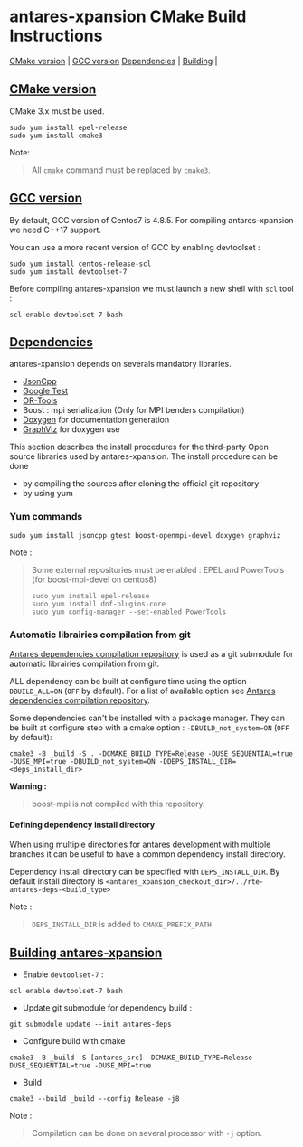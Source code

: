# antares-xpansion CMake Build Instructions

 [CMake version](#cmake-version) | [GCC version](#gcc-version) [Dependencies](#dependencies) | [Building](#building-antares-solution) |
 
## [CMake version](#cmake-version)
CMake 3.x must be used.
```
sudo yum install epel-release
sudo yum install cmake3
```
Note:
> All ``cmake``  command must be replaced by ``cmake3``.

## [GCC version](#gcc-version)
By default, GCC version of Centos7 is 4.8.5.
For compiling antares-xpansion we need C++17 support.

You can use a more recent version of GCC by enabling devtoolset :
```
sudo yum install centos-release-scl
sudo yum install devtoolset-7
```

Before compiling antares-xpansion we must launch a new shell with `scl` tool :
```
scl enable devtoolset-7 bash
```

## [Dependencies](#deps)
antares-xpansion depends on severals mandatory libraries. 
 - [JsonCpp](https://github.com/open-source-parsers/jsoncpp)
 - [Google Test](https://github.com/google/googletest)
 - [OR-Tools](https://github.com/AntaresSimulatorTeam/or-tools/tree/rte_dev_sirius)
 - Boost : mpi serialization (Only for MPI benders compilation)
 - [Doxygen](https://www.doxygen.nl/index.html) for documentation generation
 - [GraphViz](https://graphviz.org/) for doxygen use

This section describes the install procedures for the third-party Open source libraries used by antares-xpansion.
The install procedure can be done
- by compiling the sources after cloning the official git repository
- by using yum

### Yum commands

```
sudo yum install jsoncpp gtest boost-openmpi-devel doxygen graphviz
```

Note :
> Some external repositories must be enabled : EPEL and PowerTools (for boost-mpi-devel on centos8)
> ```
> sudo yum install epel-release
> sudo yum install dnf-plugins-core
> sudo yum config-manager --set-enabled PowerTools
> ``` 

### Automatic librairies compilation from git
[Antares dependencies compilation repository](https://github.com/AntaresSimulatorTeam/antares-deps) is used as a git submodule for automatic librairies compilation from git.

ALL dependency can be built at configure time using the option `-DBUILD_ALL=ON` (`OFF` by default). For a list of available option see [Antares dependencies compilation repository](https://github.com/AntaresSimulatorTeam/antares-deps).

Some dependencies can't be installed with a package manager. They can be built at configure step with a cmake option  : `-DBUILD_not_system=ON` (`OFF` by default):
```
cmake3 -B _build -S . -DCMAKE_BUILD_TYPE=Release -DUSE_SEQUENTIAL=true -DUSE_MPI=true -DBUILD_not_system=ON -DDEPS_INSTALL_DIR=<deps_install_dir>
```
**Warning :**
> boost-mpi is not compiled with this repository.

#### Defining dependency install directory
When using multiple directories for antares development with multiple branches it can be useful to have a common dependency install directory.

Dependency install directory can be specified with `DEPS_INSTALL_DIR`. By default install directory is `<antares_xpansion_checkout_dir>/../rte-antares-deps-<build_type>`

Note :
> `DEPS_INSTALL_DIR` is added to `CMAKE_PREFIX_PATH`

## [Building antares-xpansion](#build)
- Enable `devtoolset-7` :
```
scl enable devtoolset-7 bash
```
- Update git submodule for dependency build :
```
git submodule update --init antares-deps
```

- Configure build with cmake
```
cmake3 -B _build -S [antares_src] -DCMAKE_BUILD_TYPE=Release -DUSE_SEQUENTIAL=true -DUSE_MPI=true
```
- Build
 ```
cmake3 --build _build --config Release -j8
```
Note :
>Compilation can be done on several processor with ```-j``` option.
